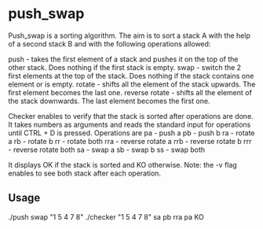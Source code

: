 # push_swap

Push_swap is a sorting algorithm. The aim is to sort a stack A with the help of a second stack B and with the following
operations allowed:

push - takes the first element of a stack and pushes it on the top of the other stack. Does nothing if the first stack is empty.
swap - switch the 2 first elements at the top of the stack. Does nothing if the stack contains one element or is empty.
rotate - shifts all the element of the stack upwards. The first element becomes the last one.
reverse rotate - shifts all the element of the stack downwards. The last element becomes the first one.

Checker enables to verify that the stack is sorted after operations are done. It takes numbers as arguments and reads the standard input for operations until CTRL + D is pressed. Operations are
pa - push a
pb - push b
ra - rotate a
rb - rotate b
rr - rotate both
rra - reverse rotate a
rrb - reverse rotate b
rrr - reverse rotate both
sa - swap a
sb - swap b
ss - swap both

It displays OK if the stack is sorted and KO otherwise.
Note: the -v flag enables to see both stack after each operation.

## Usage

./push swap "1 5 4 7 8"
./checker "1 5 4 7 8"
sa
pb
rra
pa
KO

